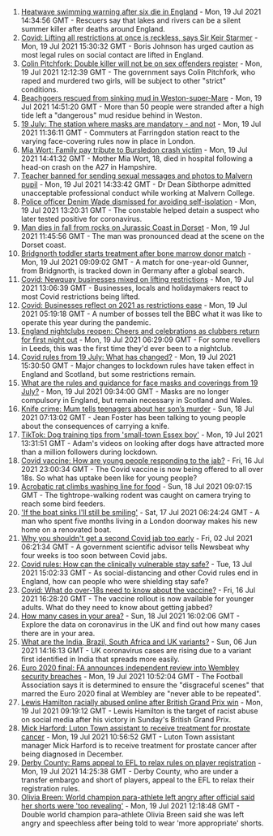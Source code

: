 1. [Heatwave swimming warning after six die in England](https://www.bbc.co.uk/news/uk-england-57884739) - Mon, 19 Jul 2021 14:34:56 GMT - Rescuers say that lakes and rivers can be a silent summer killer after deaths around England.
2. [Covid: Lifting all restrictions at once is reckless, says Sir Keir Starmer](https://www.bbc.co.uk/news/uk-politics-57886976) - Mon, 19 Jul 2021 15:30:32 GMT - Boris Johnson has urged caution as most legal rules on social contact are lifted in England.
3. [Colin Pitchfork: Double killer will not be on sex offenders register](https://www.bbc.co.uk/news/uk-england-leicestershire-57889182) - Mon, 19 Jul 2021 12:12:39 GMT - The government says Colin Pitchfork, who raped and murdered two girls, will be subject to other "strict" conditions.
4. [Beachgoers rescued from sinking mud in Weston-super-Mare](https://www.bbc.co.uk/news/uk-england-somerset-57887044) - Mon, 19 Jul 2021 14:51:20 GMT - More than 50 people were stranded after a high tide left a "dangerous" mud residue behind in Weston.
5. [19 July: The station where masks are mandatory - and not](https://www.bbc.co.uk/news/uk-england-london-57886933) - Mon, 19 Jul 2021 11:36:11 GMT - Commuters at Farringdon station react to the varying face-covering rules now in place in London.
6. [Mia Wort: Family pay tribute to Bursledon crash victim](https://www.bbc.co.uk/news/uk-england-hampshire-57892620) - Mon, 19 Jul 2021 14:41:32 GMT - Mother Mia Wort, 18, died in hospital following a head-on crash on the A27 in Hampshire.
7. [Teacher banned for sending sexual messages and photos to Malvern pupil](https://www.bbc.co.uk/news/uk-england-hereford-worcester-57889504) - Mon, 19 Jul 2021 14:33:42 GMT - Dr Dean Sibthorpe admitted unacceptable professional conduct while working at Malvern College.
8. [Police officer Denim Wade dismissed for avoiding self-isolation](https://www.bbc.co.uk/news/uk-england-berkshire-57889731) - Mon, 19 Jul 2021 13:20:31 GMT - The constable helped detain a suspect who later tested positive for coronavirus.
9. [Man dies in fall from rocks on Jurassic Coast in Dorset](https://www.bbc.co.uk/news/uk-england-dorset-57889137) - Mon, 19 Jul 2021 11:45:56 GMT - The man was pronounced dead at the scene on the Dorset coast.
10. [Bridgnorth toddler starts treatment after bone marrow donor match](https://www.bbc.co.uk/news/uk-england-shropshire-57873586) - Mon, 19 Jul 2021 09:09:02 GMT - A match for one-year-old Gunner, from Bridgnorth, is tracked down in Germany after a global search.
11. [Covid: Newquay businesses mixed on lifting restrictions](https://www.bbc.co.uk/news/uk-england-cornwall-57823465) - Mon, 19 Jul 2021 13:06:39 GMT - Businesses, locals and holidaymakers react to most Covid restrictions being lifted.
12. [Covid: Businesses reflect on 2021 as restrictions ease](https://www.bbc.co.uk/news/uk-england-tyne-57850394) - Mon, 19 Jul 2021 05:19:18 GMT - A number of bosses tell the BBC what it was like to operate this year during the pandemic.
13. [England nightclubs reopen: Cheers and celebrations as clubbers return for first night out](https://www.bbc.co.uk/news/uk-57869258) - Mon, 19 Jul 2021 06:29:09 GMT - For some revellers in Leeds, this was the first time they'd ever been to a nightclub.
14. [Covid rules from 19 July: What has changed?](https://www.bbc.co.uk/news/explainers-52530518) - Mon, 19 Jul 2021 15:30:50 GMT - Major changes to lockdown rules have taken effect in England and Scotland, but some restrictions remain.
15. [What are the rules and guidance for face masks and coverings from 19 July?](https://www.bbc.co.uk/news/health-51205344) - Mon, 19 Jul 2021 09:34:00 GMT - Masks are no longer compulsory in England, but remain necessary in Scotland and Wales.
16. [Knife crime: Mum tells teenagers about her son’s murder](https://www.bbc.co.uk/news/uk-england-london-57863749) - Sun, 18 Jul 2021 07:13:02 GMT - Jean Foster has been talking to young people about the consequences of carrying a knife.
17. [TikTok: Dog training tips from 'small-town Essex boy'](https://www.bbc.co.uk/news/uk-england-essex-57841659) - Mon, 19 Jul 2021 13:31:51 GMT - Adam's videos on looking after dogs have attracted more than a million followers during lockdown.
18. [Covid vaccine: How are young people responding to the jab?](https://www.bbc.co.uk/news/uk-england-london-57845115) - Fri, 16 Jul 2021 23:00:34 GMT - The Covid vaccine is now being offered to all over 18s. So what has uptake been like for young people?
19. [Acrobatic rat climbs washing line for food](https://www.bbc.co.uk/news/uk-england-norfolk-57826515) - Sun, 18 Jul 2021 09:07:15 GMT - The tightrope-walking rodent was caught on camera trying to reach some bird feeders.
20. ['If the boat sinks I'll still be smiling'](https://www.bbc.co.uk/news/uk-england-leicestershire-57806055) - Sat, 17 Jul 2021 06:24:24 GMT - A man who spent five months living in a London doorway makes his new home on a renovated boat.
21. [Why you shouldn't get a second Covid jab too early](https://www.bbc.co.uk/news/newsbeat-57682233) - Fri, 02 Jul 2021 06:21:34 GMT - A government scientific advisor tells Newsbeat why four weeks is too soon between Covid jabs.
22. [Covid rules: How can the clinically vulnerable stay safe?](https://www.bbc.co.uk/news/health-51997151) - Tue, 13 Jul 2021 15:02:33 GMT - As social-distancing and other Covid rules end in England, how can people who were shielding stay safe?
23. [Covid: What do over-18s need to know about the vaccine?](https://www.bbc.co.uk/news/health-57273875) - Fri, 16 Jul 2021 16:28:20 GMT - The vaccine rollout is now available for younger adults. What do they need to know about getting jabbed?
24. [How many cases in your area?](https://www.bbc.co.uk/news/uk-51768274) - Sun, 18 Jul 2021 16:02:06 GMT - Explore the data on coronavirus in the UK and find out how many cases there are in your area.
25. [What are the India, Brazil, South Africa and UK variants?](https://www.bbc.co.uk/news/health-55659820) - Sun, 06 Jun 2021 14:16:13 GMT - UK coronavirus cases are rising due to a variant first identified in India that spreads more easily.
26. [Euro 2020 final: FA announces independent review into Wembley security breaches](https://www.bbc.co.uk/sport/football/57888959) - Mon, 19 Jul 2021 10:52:04 GMT - The Football Association says it is determined to ensure the "disgraceful scenes" that marred the Euro 2020 final at Wembley are "never able to be repeated".
27. [Lewis Hamilton racially abused online after British Grand Prix win](https://www.bbc.co.uk/sport/formula1/57885011) - Mon, 19 Jul 2021 09:19:12 GMT - Lewis Hamilton is the target of racist abuse on social media after his victory in Sunday's British Grand Prix.
28. [Mick Harford: Luton Town assistant to receive treatment for prostate cancer](https://www.bbc.co.uk/sport/football/57867900) - Mon, 19 Jul 2021 10:56:52 GMT - Luton Town assistant manager Mick Harford is to receive treatment for prostate cancer after being diagnosed in December.
29. [Derby County: Rams appeal to EFL to relax rules on player registration](https://www.bbc.co.uk/sport/football/57887861) - Mon, 19 Jul 2021 14:25:38 GMT - Derby County, who are under a transfer embargo and short of players, appeal to the EFL to relax their registration rules.
30. [Olivia Breen: World champion para-athlete left angry after official said her shorts were 'too revealing'](https://www.bbc.co.uk/sport/disability-sport/57887715) - Mon, 19 Jul 2021 12:18:48 GMT - Double world champion para-athlete Olivia Breen said she was left angry and speechless after being told to wear 'more appropriate' shorts.
